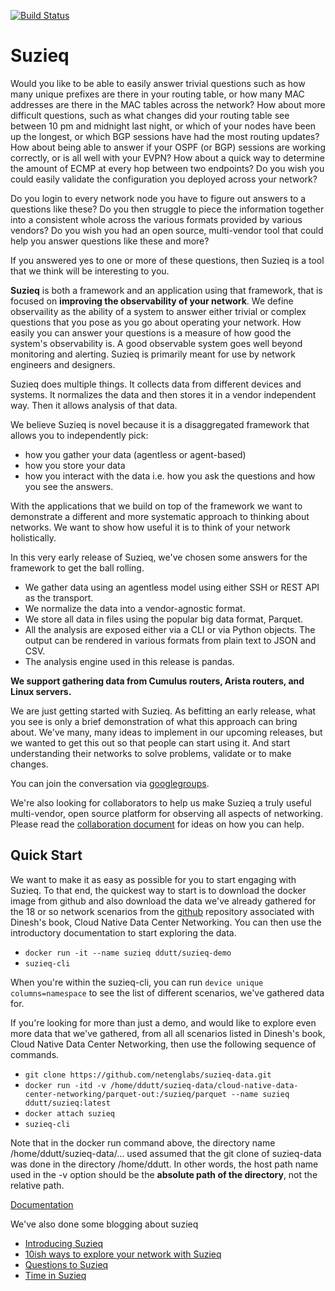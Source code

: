 [![Build Status](https://travis-ci.org/netenglabs/suzieq.svg?branch=master)](https://travis-ci.org/netenglabs/suzieq)

# Suzieq

Would you like to be able to easily answer trivial questions such as how many unique prefixes are there in your routing table, or how many MAC addresses are there in the MAC tables across the network? How about more difficult questions, such as what changes did your routing table see between 10 pm and midnight last night, or which of your nodes have been up the longest, or which BGP sessions have had the most routing updates? How about being able to answer if your OSPF (or BGP) sessions are working correctly, or is all well with your EVPN? How about a quick way to determine the amount of ECMP at every hop between two endpoints? Do you wish you could easily validate the configuration you deployed across your network? 

Do you login to every network node you have to figure out answers to a questions like these? Do you then struggle to piece the information together into a consistent whole across the various formats provided by various vendors? Do you wish you had an open source, multi-vendor tool that could help you answer questions like these and more?

If you answered yes to one or more of these questions, then Suzieq is a tool that we think will be interesting to you. 

**Suzieq** is both a framework and an application using that framework, that is focused on **improving the observability of your network**.  We define observaility as the ability of a system to answer either trivial or complex questions that you pose as you go about operating your network. How easily you can answer your questions is a measure of how good the system's observability is. A good observable system goes well beyond monitoring and alerting. Suzieq is primarily meant for use by network engineers and designers.

Suzieq does multiple things. It collects data from different devices and systems. It normalizes the data and then stores it in a vendor independent way. Then it allows analysis of that data. 

We believe Suzieq is novel because it is a disaggregated framework that allows you to independently pick:
* how you gather your data (agentless or agent-based)
* how you store your data
* how you interact with the data i.e. how you ask the questions and how you see the answers.

With the applications that we build on top of the framework we want to demonstrate a different and more systematic approach to thinking about networks. We want to show how useful it is to think of your network holistically.

In this very early release of Suzieq, we've chosen some answers for the framework to get the ball rolling. 
* We gather data using an agentless model using either SSH or REST API as the transport. 
* We normalize the data into a vendor-agnostic format.
* We store all data in files using the popular big data format, Parquet. 
* All the analysis are exposed either via a CLI or via Python objects. The output can be rendered in various formats from plain text to JSON and CSV.
* The analysis engine used in this release is pandas.

**We support gathering data from Cumulus routers, Arista routers, and Linux servers.**

We are just getting started with Suzieq. As befitting an early release, what you see is only a brief demonstration of what this approach can bring about. We've many, many ideas to implement in our upcoming releases, but we wanted to get this out so that people can start using it. And start understanding their networks to solve problems, validate or to make changes.

You can join the conversation via [googlegroups](https://groups.google.com/d/forum/netenglabs-suzieq).

We're also looking for collaborators to help us make Suzieq a truly useful multi-vendor, open source platform for observing all aspects of networking. Please read the [collaboration document](./CONTRIBUTING.md) for ideas on how you can help. 

## Quick Start

We want to make it as easy as possible for you to start engaging with Suzieq. To that end, the quickest way to start is to download the docker image from github and also download the data we've already gathered for the 18 or so network scenarios from the [github](https://github.com/netenglabs/suzieq-data) repository associated with Dinesh's book, Cloud Native Data Center Networking. You can then use the introductory documentation to start exploring the data.

- `docker run -it --name suzieq ddutt/suzieq-demo`
- `suzieq-cli`

When you're within the suzieq-cli, you can run ```device unique columns=namespace``` to see the list of different scenarios, we've gathered data for.

If you're looking for more than just a demo, and would like to explore even more data that we've gathered, from all all scenarios listed in Dinesh's book, Cloud Native Data Center Networking, then use the following sequence of commands.

- ```git clone https://github.com/netenglabs/suzieq-data.git```
- ```docker run -itd -v /home/ddutt/suzieq-data/cloud-native-data-center-networking/parquet-out:/suzieq/parquet --name suzieq ddutt/suzieq:latest```
- ```docker attach suzieq```
- ```suzieq-cli```

Note that in the docker run command above, the directory name /home/ddutt/suzieq-data/... used assumed that the git clone of suzieq-data was done in the directory /home/ddutt. In other words, the host path name used in the -v option should be the **absolute path of the directory**, not the relative path.

[Documentation](https://suzieq.readthedocs.io/en/latest/)

We've also done some blogging about suzieq

- [Introducing Suzieq](https://elegantnetwork.github.io/posts/Suzieq/)
- [10ish ways to explore your network with Suzieq](https://elegantnetwork.github.io/posts/10ish_ways_to_explore_your_network_with_Suzieq/)
- [Questions to Suzieq](https://elegantnetwork.github.io/posts/10qa-suzieq/)
- [Time in Suzieq](https://elegantnetwork.github.io/posts/time-suzieq/)

